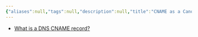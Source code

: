 ```yaml
---
{"aliases":null,"tags":null,"description":null,"title":"CNAME as a Canonical NAME","created":"2023-11-17T13:54:50","updated":"2023-11-17T13:55:11","dg-publish":true,"permalink":"/docs/CNAME as a Canonical NAME/","dgPassFrontmatter":true}
---
```


- [What is a DNS CNAME record?](https://www.cloudflare.com/learning/dns/dns-records/dns-cname-record/)

